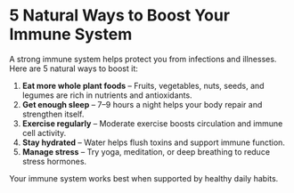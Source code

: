 # 5 Natural Ways to Boost Your Immune System

A strong immune system helps protect you from infections and illnesses. Here are 5 natural ways to boost it:

1. **Eat more whole plant foods** – Fruits, vegetables, nuts, seeds, and legumes are rich in nutrients and antioxidants.
2. **Get enough sleep** – 7–9 hours a night helps your body repair and strengthen itself.
3. **Exercise regularly** – Moderate exercise boosts circulation and immune cell activity.
4. **Stay hydrated** – Water helps flush toxins and support immune function.
5. **Manage stress** – Try yoga, meditation, or deep breathing to reduce stress hormones.

Your immune system works best when supported by healthy daily habits.
